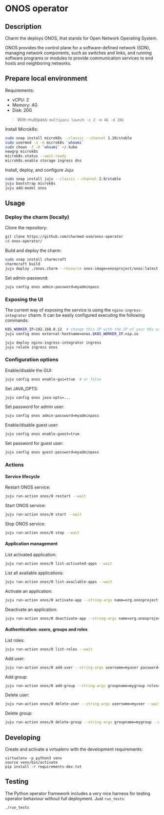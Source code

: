 # ONOS operator

## Description

Charm the deploys ONOS, that stands for Open Network Operating System.

ONOS provides the control plane for a software-defined network (SDN), managing network components, such as switches and links, and running software programs or modules to provide communication services to end hosts and neighboring networks.

## Prepare local environment

Requirements:

- vCPU: 2
- Memory: 4G
- Disk: 20G

> With multipass: `multipass launch -c 2 -m 4G -d 20G`

Install Microk8s:

```bash
sudo snap install microk8s --classic --channel 1.20/stable
sudo usermod -a -G microk8s `whoami`
sudo chown -f -R `whoami` ~/.kube
newgrp microk8s
microk8s.status --wait-ready
microk8s.enable storage ingress dns
```

Install, deploy, and configure Juju:

```bash
sudo snap install juju --classic --channel 2.9/stable
juju bootstrap microk8s
juju add-model onos
```

## Usage

### Deploy the charm (locally)

Clone the repository:

```bash
git clone https://github.com/charmed-osm/onos-operator
cd onos-operator/
```

Build and deploy the charm:

```bash
sudo snap install charmcraft
charmcraft build
juju deploy ./onos.charm --resource onos-image=onosproject/onos:latest
```

Set admin-password:

```bash
juju config onos admin-password=myadminpass
```

### Exposing the UI

The current way of exposing the service is using the `nginx-ingress-integrator` charm. It can be easily configured executing the following commands:

```bash
K8S_WORKER_IP=192.168.0.12  # change this IP with the IP of your K8s worker
juju config onos external-hostname=onos.$K8S_WORKER_IP.nip.io

juju deploy nginx-ingress-integrator ingress
juju relate ingress onos
```

### Configuration options

Enable/disable the GUI:

```bash
juju config onos enable-gui=true  # or false
```

Set JAVA_OPTS:

```bash
juju config onos java-opts=...
```

Set password for admin user:

```bash
juju config onos admin-password=myadminpass
```

Enable/disable guest user:

```bash
juju config onos enable-guest=true
```

Set password for guest user:

```bash
juju config onos guest-password=myadminpass
```

### Actions

#### Service lifecycle

Restart ONOS service:

```bash
juju run-action onos/0 restart --wait
```

Start ONOS service:

```bash
juju run-action onos/0 start --wait
```

Stop ONOS service:

```bash
juju run-action onos/0 stop --wait
```

#### Application management

List activated application:

```bash
juju run-action onos/0 list-activated-apps --wait
```

List all available applications:

```bash
juju run-action onos/0 list-available-apps --wait
```

Activate an application:

```bash
juju run-action onos/0 activate-app --string-args name=org.onosproject.acl --wait
```

Deactivate an application:

```bash
juju run-action onos/0 deactivate-app --string-args name=org.onosproject.acl --wait
```

#### Authenticatìon: users, groups and roles

List roles:

```bash
juju run-action onos/0 list-roles --wait
```

Add user:

```bash
juju run-action onos/0 add-user --string-args username=myuser password=mypass group=admingroup --wait
```

Add group:

```bash
juju run-action onos/0 add-group --string-args groupname=mygroup roles=group,admin,manager,viewer --wait
```

Delete user:

```bash
juju run-action onos/0 delete-user --string-args username=myuser --wait
```

Delete group:

```bash
juju run-action onos/0 delete-group --string-args groupname=mygroup --wait
```

## Developing

Create and activate a virtualenv with the development requirements:

    virtualenv -p python3 venv
    source venv/bin/activate
    pip install -r requirements-dev.txt

## Testing

The Python operator framework includes a very nice harness for testing
operator behaviour without full deployment. Just `run_tests`:

    ./run_tests
